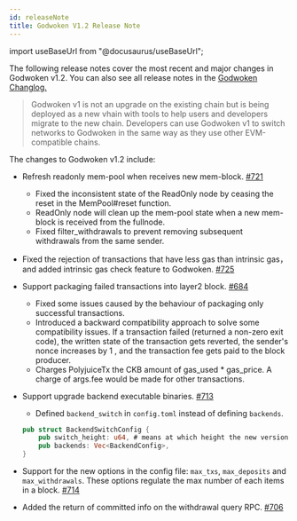 ```yaml
---
id: releaseNote
title: Godwoken V1.2 Release Note
---
```

import useBaseUrl from "@docusaurus/useBaseUrl";

The following release notes cover the most recent and major changes in Godwoken v1.2. You can also see all release notes in the [Godwoken Changlog.](https://github.com/nervosnetwork/godwoken/blob/develop/CHANGELOG.md) 

> Godwoken v1 is not an upgrade on the existing chain but is being deployed as a new vhain with tools to help users and developers migrate to the new chain.  Developers can use Godwoken v1 to switch networks to Godwoken in the same way as they use other EVM-compatible chains.
> 

The changes to Godwoken v1.2 include:

- Refresh readonly mem-pool when receives new mem-block. [#721](https://github.com/nervosnetwork/godwoken/pull/721)
    - Fixed the inconsistent state of the ReadOnly node by ceasing the reset in the MemPool#reset function.
    - ReadOnly node will clean up the mem-pool state when a new mem-block is received from the fullnode.
    - Fixed filter_withdrawals to prevent removing subsequent withdrawals from the same sender.

- Fixed the rejection of transactions that have less gas than intrinsic gas，and added intrinsic gas check feature to Godwoken. [#725](https://github.com/nervosnetwork/godwoken/pull/725)

- Support packaging failed transactions into layer2 block. [#684](https://github.com/nervosnetwork/godwoken/pull/684)
    - Fixed some issues caused by the behaviour of packaging only successful transactions.
    - Introduced a backward compatibility approach to solve some compatibility issues. If a transaction failed (returned a non-zero exit code), the written state of the transaction gets reverted, the sender's nonce increases by 1 , and the transaction fee gets paid to the block producer.
    - Charges PolyjuiceTx the CKB amount of gas_used * gas_price. A charge of args.fee would be made for other transactions.

- Support upgrade backend executable binaries. [#713](https://github.com/nervosnetwork/godwoken/pull/713)
    - Defined `backend_switch` in `config.toml` instead of defining `backends`.
    
    ```rust
    pub struct BackendSwitchConfig {
        pub switch_height: u64, # means at which height the new version of backend is used.
        pub backends: Vec<BackendConfig>,
    }
    ```
    
- Support for the new options in the config file: `max_txs`, `max_deposits` and `max_withdrawals`. These options regulate the max number of each items in a block. [#714](https://github.com/nervosnetwork/godwoken/pull/714)

- Added the return of committed info on the withdrawal query RPC. [#706](https://github.com/nervosnetwork/godwoken/pull/706)